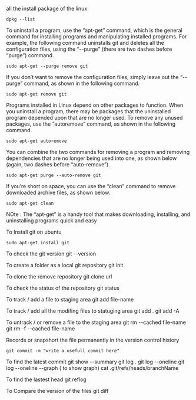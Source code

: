 all the install package of the linux 
 	
	dpkg --list 



To uninstall a program, use the “apt-get” command, which is the general command for installing programs and manipulating installed programs. For example, the following command uninstalls git and deletes all the configuration files, using the “--purge” (there are two dashes before “purge”) command.

	sudo apt-get --purge remove git

If you don’t want to remove the configuration files, simply leave out the “--purge” command, as shown in the following command.
	
	sudo apt-get remove git

Programs installed in Linux depend on other packages to function. When you uninstall a program, there may be packages that the uninstalled program depended upon that are no longer used. To remove any unused packages, use the “autoremove” command, as shown in the following command.

	sudo apt-get autoremove 

You can combine the two commands for removing a program and removing dependencies that are no longer being used into one, as shown below (again, two dashes before “auto-remove”).

	sudo apt-get purge --auto-remove git

If you’re short on space, you can use the “clean” command to remove downloaded archive files, as shown below.

	sudo apt-get clean

NOte :
The “apt-get” is a handy tool that makes downloading, installing, and uninstalling programs quick and easy



To Install git on ubuntu 

	sudo apt-get install git

To check the git version
	git --version

To create a folder as a local git repository 
	git init 

To clone the remove repository 
    git clone url 

To check the status of the repository 
    git status

To track / add a file to staging area 
    git add file-name

To track / add all the modifing files to statuging area 
    git add . 
    git add -A

To untrack / or remove a file to the staging area 
    git rm --cached file-name  
    git rm -f --cached file-name

Records or snapshort the file permanently in the version control history 

    git commit -m "write a usefull commit here"

To find the latest commit 
    git show --summary
    git log .
    git log --oneline
    git log --oneline --graph ( to show graph)
    cat .git/refs/heads/branchName

To find the lastest head 
    git reflog

To Compare the version of the files
    git diff
    















